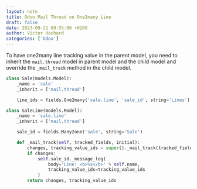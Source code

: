 ```yaml
---
layout: note
title: Odoo Mail Thread on One2many Line
draft: false
date: 2023-09-21 09:55:00 +0200
author: Victor Hachard
categories: ['Odoo']
---
```


To have one2many line tracking value in the parent model, you need to inherit the `mail.thread` model in parent model and the child model and override the `_mail_track` method in the child model.

```py
class Sale(models.Model):
    _name = 'sale'
    _inherit = ['mail.thread']

    line_ids = fields.One2many('sale.line', 'sale_id', string='Lines')
```

```py
class SaleLine(models.Model):
    _name = 'sale.line'
    _inherit = ['mail.thread']

    sale_id = fields.Many2one('sale', string='Sale')

    def _mail_track(self, tracked_fields, initial):
        changes, tracking_value_ids = super()._mail_track(tracked_fields, initial)
        if changes:
            self.sale_id._message_log(
                body='Line: <b>%s</b>' % self.name,
                tracking_value_ids=tracking_value_ids
            )
        return changes, tracking_value_ids
```
